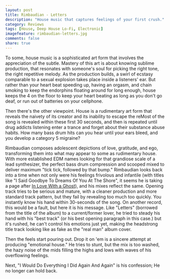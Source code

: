```yaml
---
layout: post
title: Rimbaudian - Letters
description: "House music that captures feelings of your first crush."
category: Reviews
tags: [House, Deep House Lo-Fi, Electronic]
imagefeature: rimbaudian-letters.jpg
comments: false
share: true
---
```


To some, house music is a sophisticated art form that involves the appreciation of the subtle. Mastery of this art is about knowing sublime production, that resonates with someone's soul for picking the right tone, the right repetitive melody. As the production builds, a swirl of ecstasy comparable to a sexual explosion takes place inside a listeners' ear. But rather than your heart beat speeding up, having an orgasm, and chain smoking to keep the endorphins floating around for long enough, house keeps the 4 on the floor to keep your heart beating as long as you don't go deaf, or run out of batteries on your cellphone.

Then there's the other viewpoint. House is a rudimentary art form that reveals the naivety of its creator and its inability to escape the reMost of the song is revealed within these first 30 seconds, and then is repeated until drug addicts listening enter a trance and forget about their substance abuse habits. How many bass drum hits can you hear until your ears bleed, and you develop a category 5 migraine?

Rimbaudian composes adolescent depictions of love, gratitude, and ego, transforming them into what may appear to some as rudimentary house. With more established EDM names looking for that grandiose scale of a lead synthesizer, the perfect bass drum compression and scooped mixed to deliver maximum "tick tick, followed by that bump." Rimbaudian looks back into a time when not only were his feelings frivolous and infantile (with titles like "I Said Goodbye To Dreams Of You At The Shore", it seems he is taking a page after [In Love With a Ghost](https://inlovewithaghost.bandcamp.com/album/discography-2015)), and his mixes reflect the same. Opening track tries to be serious and mature, with a cleaner production and more standard track pattern, but they fail by revealing too much too quickly. You instantly know his hand within 30-seconds of the song. On another record, this would be a fault, but here it is his message. Like "Letters" (borrowed from the title of the album) to a current/former lover, he tried to steady his hand with his "best track" (or his best opening paragraph in this case.) but it's rushed, he can't control his emotions just yet, making the headstrong title track looking like as fake as the "real man" album cover.

Then the feels start pouring out. Drop it on 'em is a sincere attempt at producing "emotional house." He tries to stunt, but the mix is too washed, the hazy noise of the mids filling the highs and lows with waves of his overflowing feelings.

Next, "I Would Do Everything I Did Again And Again" is his confession; He no longer can hold back.
